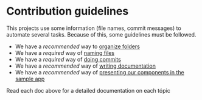 # Contribution guidelines

This projects use some information (file names, commit messages) to automate several tasks.
Because of this, some guidelines must be followed.

- We have a *recommended* way to [organize folders]()
- We have a *required* way of [naming files]()
- We have a *required* way of [doing commits]()
- We have a *recommended* way of [writing documentation]()
- We have a *recommended* way of [presenting our components in the sample app]()

Read each doc above for a detailed documentation on each tópic
